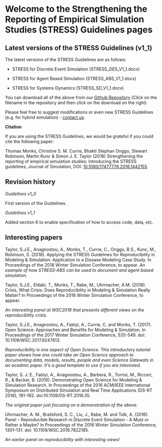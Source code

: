 # Welcome to the Strengthening the Reporting of Empirical Simulation Studies (STRESS) Guidelines pages #

## Latest versions of the STRESS Guidelines (v1_1) ##

The latest versions of the STRESS Guidelines are as follows:

- STRESS for Discrete Event Simulation (STRESS_DES_V1_1.docx)

- STRESS for Agent Based Simulation (STRESS_ABS_V1_1.docx)

- STRESS for Systems Dynamics (STRESS_SD_V1_1.docx)

You can download all of the above from our [Github Repository](https://github.com/stressguidelines/stress-guides/) (Click on the filename in the repository and then click on the download on the right)

Please feel free to suggest modifications or even new STRESS Guidelines (e.g. for hybrid simulation) - [contact us](mailto:stressguides@gmail.com).

**Citation**

If you are using the STRESS Guidelines, we would be grateful if you could cite the following paper: 

Thomas Monks, Christine S. M. Currie, Bhakti Stephan Onggo, Stewart Robinson, Martin Kunc & Simon J. E. Taylor (2018) Strengthening the reporting of empirical simulation studies: Introducing the STRESS guidelines, Journal of Simulation, DOI: [10.1080/17477778.2018.1442155](https://doi.org/10.1080/17477778.2018.1442155).

## Revision history ##

*Guidelines v1_0*

First version of the Guidelines.

*Guidelines v1_1*

Added section 6 to enable specification of how to access code, data, etc.

## Interesting papers ##

Taylor, S.J.E., Anagnostou, A., Monks, T., Currie, C., Onggo, B.S., Kunc, M., Robinson, S. (2018). Applying the STRESS Guidelines for Reproducibility in Modeling & Simulation: Application to a Disease Modeling Case Study. In Proceedings of the 2018 Winter Simulation Conference, to appear.
*An example of how STRESS-ABS can be used to document and agent based simulation.*

Taylor, S.J.E., Eldabi, T., Monks, T., Rabe, M., Uhrmacher, A.M. (2018). Crisis, What Crisis: Does Reproducibility in Modeling & Simulation Really Matter? In Proceedings of the 2018 Winter Simulation Conference, to appear.

*An interesting panel at WSC2018 that presents different views on the reproducibility crisis.*

Taylor, S.J.E., Anagnostou, A., Fabiyi, A., Currie, C. and Monks, T. (2017). Open Science: Approaches and Benefits for Modeling & Simulation. In Proceedings of the 2017 Winter Simulation Conference, 535-549. doi: 10.1109/WSC.2017.8247813.

*Reproducibility is one aspect of Open Science.  This introductory tutorial paper shows how one could take an Open Science approach to documenting data, models, results, people and even Science Gatewats in an acadmic paper.  It's a good template to use if you are interested.*

Taylor, S. J. E., Fabiyi, A., Anagnostou, A., Barbera, R., Torrisi, M., Ricceri, R., & Becker, B. (2016). Demonstrating Open Science for Modeling & Simulation Research. In Proceedings of the 2016 ACM/IEEE International Symposium on Distributed Simulation and Real Time Applications (DS-RT 2016), 191-192. doi:10.1109/DS-RT.2016.35. 

*The original paper just focusing on a demonstration of the above.*

Uhrmacher, A. M., Brailsford, S. C., Liu, J., Rabe, M. and Tolk, A. (2016). Panel – Reproducible Research in Discrete Event Simulation - A Must or Rather a Maybe? In Proceedings of the 2016 Winter Simulation Conference, 1301–131. doi: 10.1109/WSC.2016.7822185.

*An earlier panel on reproducibility with interesting views!*
